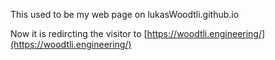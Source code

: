 

This used to be my web page on lukasWoodtli.github.io

Now it is redircting the visitor to [https://woodtli.engineering/](https://woodtli.engineering/)